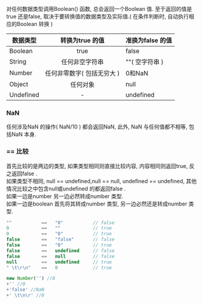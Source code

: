 对任何数据类型调用Boolean() 函数, 总会返回一个Boolean 值. 至于返回的值是true 还是false, 取决于要转换值的数据类型及实际值.( 在条件判断时, 自动执行相应的Boolean 转换 )  

数据类型|转换为true 的值|准换为false 的值
--|:--:|:--
Boolean|true|false
String|任何非空字符串|""( 空字符串 )
Number|任何非零数字( 包括无穷大 )|0和NaN
Object|任何对象|null
Undefined|-|undefined  

### NaN  
任何涉及NaN 的操作( NaN/10 ) 都会返回NaN, 此外, NaN 与任何值都不相等, 包括NaN 本身.  


### == 比较
首先比较的是两边的类型, 如果类型相同则直接比较内容, 内容相同则返回true, 反之返回false .  
如果类型不相同, null == undefined,null == null, undefined == undefined, 其他情况比较之中包含null或undefined 的都返回false .  
如果一边是number 另一边必然转成number 类型.  
如果一边是boolean 首先将其转成number 类型, 另一边必然还是转成number 类型.  
```JavaScript
""           ==   "0"           // false
0            ==   ""            // true
0            ==   "0"           // true
false        ==   "false"       // false
false        ==   "0"           // true
false        ==   undefined     // false
false        ==   null          // false
null         ==   undefined     // true
" \t\r\n"    ==   0             // true
```

```JavaScript
new Number('') //0
+'' //0
+'false' //NaN
+' \t\n\r' //0
```

